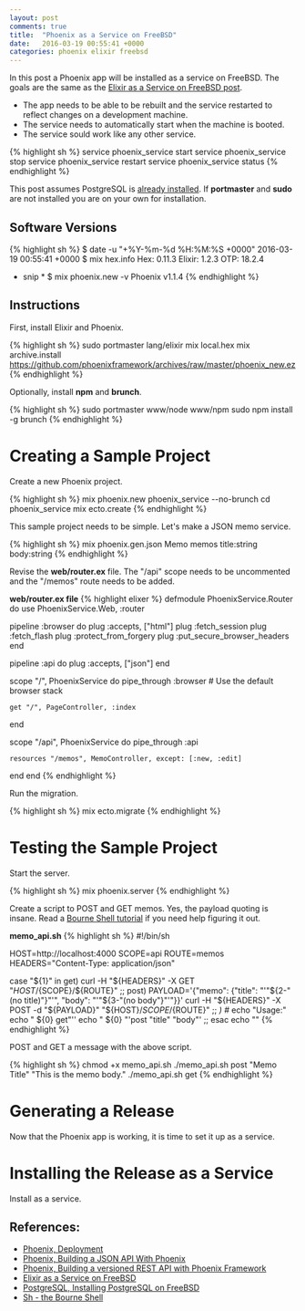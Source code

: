 ```yaml
---
layout: post
comments: true
title:  "Phoenix as a Service on FreeBSD"
date:   2016-03-19 00:55:41 +0000
categories: phoenix elixir freebsd
---
```

In this post a Phoenix app will be installed as a service on FreeBSD.
The goals are the same as the [Elixir as a Service on FreeBSD post][elixir-service].

- The app needs to be able to be rebuilt and the service
  restarted to reflect changes on a development machine.  
- The service needs to automatically start when the machine is booted.
- The service sould work like any other service.

{% highlight sh %}
service phoenix_service start
service phoenix_service stop
service phoenix_service restart
service phoenix_service status
{% endhighlight %}

This post assumes PostgreSQL is [already installed][postgresql-install].
If **portmaster** and **sudo** are not installed you are on your own for installation.

## Software Versions

{% highlight sh %}
$ date -u "+%Y-%m-%d %H:%M:%S +0000"
2016-03-19 00:55:41 +0000
$ mix hex.info
Hex:    0.11.3
Elixir: 1.2.3
OTP:    18.2.4
* snip *
$ mix phoenix.new -v
Phoenix v1.1.4
{% endhighlight %}

## Instructions

First, install Elixir and Phoenix.

{% highlight sh %}
sudo portmaster lang/elixir
mix local.hex
mix archive.install https://github.com/phoenixframework/archives/raw/master/phoenix_new.ez
{% endhighlight %}

Optionally, install **npm** and **brunch**.

{% highlight sh %}
sudo portmaster www/node www/npm
sudo npm install -g brunch
{% endhighlight %}

# Creating a Sample Project

Create a new Phoenix project.

{% highlight sh %}
mix phoenix.new phoenix_service --no-brunch
cd phoenix_service
mix ecto.create
{% endhighlight %}

This sample project needs to be simple.
Let's make a JSON memo service.

{% highlight sh %}
mix phoenix.gen.json Memo memos title:string body:string
{% endhighlight %}

Revise the **web/router.ex** file.
The "/api" scope needs to be uncommented and the "/memos" route needs to be added.

**web/router.ex file**
{% highlight elixer %}
defmodule PhoenixService.Router do
  use PhoenixService.Web, :router

  pipeline :browser do
    plug :accepts, ["html"]
    plug :fetch_session
    plug :fetch_flash
    plug :protect_from_forgery
    plug :put_secure_browser_headers
  end

  pipeline :api do
    plug :accepts, ["json"]
  end

  scope "/", PhoenixService do
    pipe_through :browser # Use the default browser stack
  
    get "/", PageController, :index
  end

  scope "/api", PhoenixService do
    pipe_through :api

    resources "/memos", MemoController, except: [:new, :edit]
  end
end
{% endhighlight %}

Run the migration.

{% highlight sh %}
mix ecto.migrate
{% endhighlight %}

# Testing the Sample Project

Start the server.

{% highlight sh %}
mix phoenix.server
{% endhighlight %}

Create a script to POST and GET memos.
Yes, the payload quoting is insane.
Read a [Bourne Shell tutorial][sh-tutorial] if you need help figuring it out.

**memo_api.sh**
{% highlight sh %}
#!/bin/sh

HOST=http://localhost:4000
SCOPE=api
ROUTE=memos
HEADERS="Content-Type: application/json"

case "${1}" in
  get)
    curl -H "${HEADERS}" -X GET "${HOST}/${SCOPE}/${ROUTE}"
    ;;
  post)
    PAYLOAD='{"memo": {"title": "'"${2-"(no title)"}"'", "body": "'"${3-"(no body"}"'"}}'
    curl -H "${HEADERS}" -X POST -d "${PAYLOAD}" "${HOST}/${SCOPE}/${ROUTE}" 
    ;;
  *) #*
    echo "Usage:"
    echo "  ${0} get"''
    echo "  ${0} "'post "title" "body"'
    ;;
esac
echo ""
{% endhighlight %}

POST and GET a message with the above script.

{% highlight sh %}
chmod +x memo_api.sh
./memo_api.sh post "Memo Title" "This is the memo body."
./memo_api.sh get
{% endhighlight %}

# Generating a Release

Now that the Phoenix app is working, it is time to set it up as a service.

# Installing the Release as a Service

Install as a service.

## References:
- [Phoenix, Deployment][phoenix-deployment]
- [Phoenix, Building a JSON API With Phoenix][phoenix-json]
- [Phoenix, Building a versioned REST API with Phoenix Framework][phoenix-versioned-rest]
- [Elixir as a Service on FreeBSD][elixir-service]
- [PostgreSQL, Installing PostgreSQL on FreeBSD][postgresql-install]
- [Sh - the Bourne Shell][sh-tutorial]

[phoenix-deployment]: http://www.phoenixframework.org/docs/deployment
[phoenix-json]: http://learnwithjeff.com/blog/2015/10/03/building-a-json-api-with-phoenix/
[phoenix-versioned-rest]: https://renatomoya.github.io/2015/05/09/Building-a-versioned-REST-API-with-Phoenix-Framework.html
[elixir-service]: https://sgeos.github.io/elixir/erlang/2016/01/16/elixir-as-a-service_on_freebsd.html
[postgresql-install]: https://jasonk2600.wordpress.com/2010/01/11/installing-postgresql-on-freebsd/
[sh-tutorial]: http://www.grymoire.com/Unix/Sh.html

